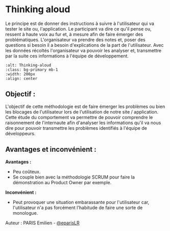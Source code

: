 # Thinking aloud

Le principe est de donner des instructions à suivre à l'utilisateur qui va tester le site ou, l'application. Le participant va dire ce qu'il pense ou, ressent à haute voix au fur et, à mesure afin de faire émerger des problématiques. L'organisateur va prendre des notes et, poser des questions si besoin il a besoin d'explications de la part de l'utilisateur. Avec les données récoltés l'organisateur va pouvoir les analyser et, transmettre par la suite ces informations à l'équipe de développement.

```{image} assets/thinking_aloud/Illustration_thinking_aloud.png
:alt: Thinking-aloud
:class: bg-primary mb-1
:width: 200px
:align: center
```
## Objectif :

L'objectif de cette méthodologie est de faire émerger les problèmes ou bien les blocages de l'utilisateur lors de l'utilisation de notre site / application.
Cette étude du comportement va permettre de pouvoir comprendre le raisonnement de l'internaute afin d'analyser les informations qu'il va nous dire pour pouvoir transmettre les problèmes identifiés à l'équipe de développeurs.
## Avantages et inconvénient :

**Avantages :**
- Peu coûteux.
- Se couple bien avec la méthodologie SCRUM pour faire la démonstration au Product Owner par exemple.

**Inconvénient :**
- Peut provoquer une situation embarassante pour l'utilisateur car, l'utilisateur n'a pas forcément l'habitude de faire une sorte de monologue.

Auteur : PARIS Emilien - [@eparisLR](https://github.com/eparisLR)
